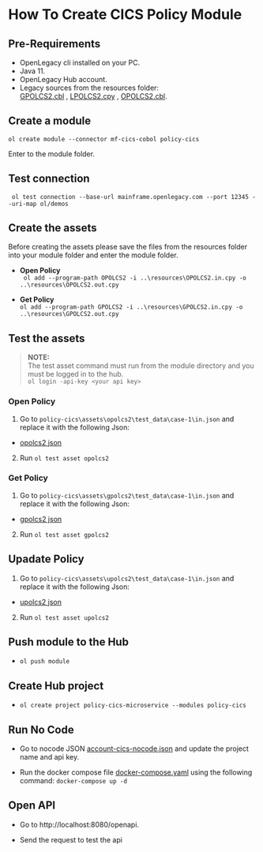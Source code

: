 # How To Create CICS Policy Module

## Pre-Requirements

- OpenLegacy cli installed on your PC.
- Java 11.
- OpenLegacy Hub account.
- Legacy sources from the resources folder:  
  [GPOLCS2.cbl](./resources/GPOLCS2.cbl) , 
  [LPOLCS2.cpy](./resources/LPOLCS2.cpy) , [OPOLCS2.cbl](./resources/OPOLCS2.cbl).


## Create a module

`ol create module --connector mf-cics-cobol policy-cics`

Enter to the module folder.

## Test connection

` ol test connection --base-url mainframe.openlegacy.com --port 12345 --uri-map ol/demos`

## Create the assets

Before creating the assets please save the files from the resources folder into your module folder and enter the module folder.

- **Open Policy**  
  ` ol add --program-path OPOLCS2 -i ..\resources\OPOLCS2.in.cpy -o ..\resources\OPOLCS2.out.cpy`

- **Get Policy**  
  `ol add --program-path GPOLCS2 -i ..\resources\GPOLCS2.in.cpy -o ..\resources\GPOLCS2.out.cpy`


## Test the assets

> **NOTE:**  
> The test asset command must run from the module directory and you must be logged in to the hub.  
> `ol login -api-key <your api key>`


### Open Policy

1.  Go to `policy-cics\assets\opolcs2\test_data\case-1\in.json` and replace it with the following Json:

- [opolcs2 json](https://github.com/openlegacy/openlegacy-public-hub-demos/blob/master/mainframe-cics/insurance/resources/test-json/opolcs2.json)

2.  Run `ol test asset opolcs2`

### Get Policy

1.  Go to `policy-cics\assets\gpolcs2\test_data\case-1\in.json` and replace it with the following Json:

- [gpolcs2 json](https://github.com/openlegacy/openlegacy-public-hub-demos/blob/master/mainframe-cics/insurance/resources/test-json/gpolcs2.json)

2.  Run `ol test asset gpolcs2`

## Upadate Policy
1.  Go to `policy-cics\assets\upolcs2\test_data\case-1\in.json` and replace it with the following Json:

- [upolcs2 json](https://github.com/openlegacy/openlegacy-public-hub-demos/blob/master/mainframe-cics/insurance/resources/test-json/upolcs2.json)

2. Run `ol test asset upolcs2`

## Push module to the Hub

- `ol push module`

## Create Hub project

- `ol create project policy-cics-microservice --modules policy-cics`

## Run No Code

- Go to nocode JSON  [account-cics-nocode.json](./resources/docker/policy-cics-nocode.json) and update the project name and api key.

- Run the docker compose file [docker-compose.yaml](./resources/docker/docker-compose.yml) using the following command: `docker-compose up -d`

## Open API

- Go to http://localhost:8080/openapi.

- Send the request to test the api